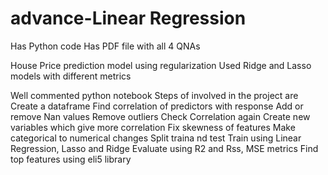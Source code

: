 # advance-Linear Regression

Has Python code 
Has PDF file with all 4 QNAs

House Price prediction model using regularization 
Used Ridge and Lasso models with different metrics 

Well commented python notebook
Steps of involved in the project are 
Create a dataframe
Find correlation of predictors with response
Add or remove Nan values
Remove outliers 
Check Correlation again
Create new variables which give more correlation 
Fix skewness of features 
Make categorical to numerical changes
Split traina nd test
Train using Linear Regression, Lasso and Ridge
Evaluate using R2 and Rss, MSE metrics
Find top features using eli5 library
